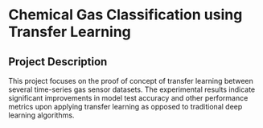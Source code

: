 # Chemical Gas Classification using Transfer Learning 

## Project Description 

This project focuses on the proof of concept of transfer learning between several time-series gas sensor datasets. The experimental results indicate significant improvements in model test accuracy and other performance metrics upon applying transfer learning as opposed to traditional deep learning algorithms.
